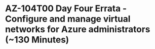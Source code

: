 # AZ-104T00 Day Four Errata - Configure and manage virtual networks for Azure administrators (~130 Minutes)